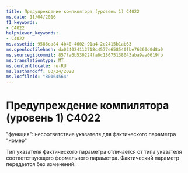 ```yaml
---
title: Предупреждение компилятора (уровень 1) C4022
ms.date: 11/04/2016
f1_keywords:
- C4022
helpviewer_keywords:
- C4022
ms.assetid: 9586ca84-4b40-4602-91a4-2e2415b1ab63
ms.openlocfilehash: da024024112718c4577e658540fbe76360d0d8a0
ms.sourcegitcommit: 857fa6b530224fa6c18675138043aba9aa0619fb
ms.translationtype: MT
ms.contentlocale: ru-RU
ms.lasthandoff: 03/24/2020
ms.locfileid: "80164564"
---
```

# <a name="compiler-warning-level-1-c4022"></a>Предупреждение компилятора (уровень 1) C4022

"функция": несоответствие указателя для фактического параметра "номер"

Тип указателя фактического параметра отличается от типа указателя соответствующего формального параметра. Фактический параметр передается без изменений.
